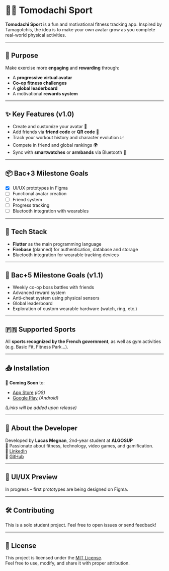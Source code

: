 # 🏃‍♂️ Tomodachi Sport

**Tomodachi Sport** is a fun and motivational fitness tracking app. Inspired by Tamagotchis, the idea is to make your own avatar grow as you complete real-world physical activities.

---

## 📱 Purpose

Make exercise more **engaging** and **rewarding** through:
- A **progressive virtual avatar**
- **Co-op fitness challenges**
- A **global leaderboard**
- A motivational **rewards system**

---

## ✨ Key Features (v1.0)

- Create and customize your avatar 👤  
- Add friends via **friend code** or **QR code** 🤝  
- Track your workout history and character evolution 📈  
- Compete in friend and global rankings 🌍  
- Sync with **smartwatches** or **armbands** via Bluetooth 📲  

---

## 📦 Bac+3 Milestone Goals

- [x] UI/UX prototypes in Figma  
- [ ] Functional avatar creation  
- [ ] Friend system  
- [ ] Progress tracking  
- [ ] Bluetooth integration with wearables  

---

## 🚀 Tech Stack

- **Flutter** as the main programming language  
- **Firebase** (planned) for authentication, database and storage  
- Bluetooth integration for wearable tracking devices  

---

## 🎯 Bac+5 Milestone Goals (v1.1)

- Weekly co-op boss battles with friends  
- Advanced reward system  
- Anti-cheat system using physical sensors  
- Global leaderboard  
- Exploration of custom wearable hardware (watch, ring, etc.)

---

## 🇫🇷 Supported Sports

All **sports recognized by the French government**, as well as gym activities (e.g. Basic Fit, Fitness Park...).

---

## 📥 Installation

📱 **Coming Soon** to:

- [App Store](https://www.apple.com/app-store/) *(iOS)*
- [Google Play](https://play.google.com/store) *(Android)*

*(Links will be added upon release)*

---

## 🧠 About the Developer

Developed by **Lucas Megnan**, 2nd-year student at **ALGOSUP**  
📍 Passionate about fitness, technology, video games, and gamification.  
🔗 [LinkedIn](https://www.linkedin.com/in/lucas-megnan/)  
🔗 [GitHub](https://github.com/LucasMegnan)

---

## 📸 UI/UX Preview

In progress – first prototypes are being designed on Figma.

---

## 🛠️ Contributing

This is a solo student project. Feel free to open issues or send feedback!

---

## 📄 License

This project is licensed under the [MIT License](./LICENSE).  
Feel free to use, modify, and share it with proper attribution.
